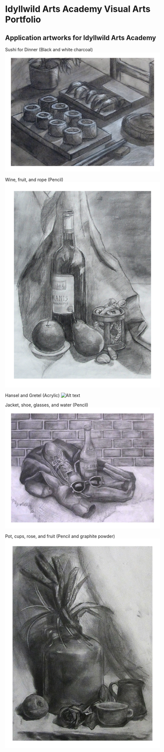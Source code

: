 # Idyllwild Arts Academy Visual Arts Portfolio

## Application artworks for Idyllwild Arts Academy

Sushi for Dinner
 (Black and white charcoal)
![Still life 1](3-4.JPG)

Wine, fruit, and rope
 (Pencil)
![Alt text](12.JPG)

Hansel and Gretel
 (Acrylic)
![Alt text](1-4.JPG)

Jacket, shoe, glasses, and water
 (Pencil)
![Alt text](<2nd Direct Observation Drawing.JPG>)

Pot, cups, rose, and fruit
 (Pencil and graphite powder)
![Alt text](<1st Direct Observation Drawing.JPG>)
